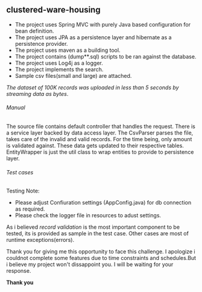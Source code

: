 ## clustered-ware-housing
- The project uses Spring MVC with purely Java based configuration for bean definition.  
- The project uses JPA as a persistence layer and hibernate as a persistence provider.
- The project uses maven as a building tool.
- The project contains (dump**.sql) scripts to be ran against the database.
- The project uses Log4j as a logger.
- The project implements the search.
- Sample csv files(small and large) are attached.

*The dataset of 100K records was uploaded in less than 5 seconds by streaming data as bytes*.

###### Manual

The source file contains default controller  that handles the request. There is a service layer backed by data access layer. The CsvParser parses the file, takes care of the invalid and valid records. For the time being, only amount is validated against. These data gets updated to their respective tables. EntityWrapper is just the util class to wrap entities to provide to persistence layer.

###### Test cases
 Testing Note: 
- Please adjust Confiuration settings (AppConfig.java) for db connection as required. 
- Please check the logger file in resources to adust settings.

As i believed *record validation* is the most important component to be tested, its is provided as sample in the test case. Other cases are most of runtime exceptions(errors).

Thank you for giving me this opportunity to face this challenge. I apologize i couldnot complete some features due to time constraints and schedules.But i believe my project won't dissappoint you. I will be waiting for your response.

**Thank you**
